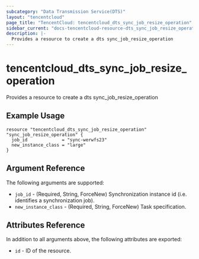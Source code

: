 ```yaml
---
subcategory: "Data Transmission Service(DTS)"
layout: "tencentcloud"
page_title: "TencentCloud: tencentcloud_dts_sync_job_resize_operation"
sidebar_current: "docs-tencentcloud-resource-dts_sync_job_resize_operation"
description: |-
  Provides a resource to create a dts sync_job_resize_operation
---
```


# tencentcloud_dts_sync_job_resize_operation

Provides a resource to create a dts sync_job_resize_operation

## Example Usage

```hcl
resource "tencentcloud_dts_sync_job_resize_operation" "sync_job_resize_operation" {
  job_id             = "sync-werwfs23"
  new_instance_class = "large"
}
```

## Argument Reference

The following arguments are supported:

* `job_id` - (Required, String, ForceNew) Synchronization instance id (i.e. identifies a synchronization job).
* `new_instance_class` - (Required, String, ForceNew) Task specification.

## Attributes Reference

In addition to all arguments above, the following attributes are exported:

* `id` - ID of the resource.



